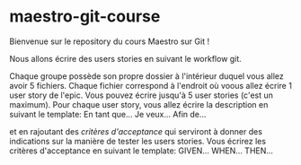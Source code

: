 # maestro-git-course

Bienvenue sur le repository du cours Maestro sur Git !

Nous allons écrire des users stories en suivant le workflow git.

Chaque groupe possède son propre dossier à l'intérieur duquel vous allez avoir 5 fichiers. Chaque fichier correspond à l'endroit où voous allez écrire 1 user story de l'epic. Vous pouvez écrire jusqu'à 5 user stories (c'est un maximum). Pour chaque user story, vous allez écrire la description en suivant le template:
En tant que...
Je veux...
Afin de...

et en rajoutant des *critères d'acceptance* qui serviront à donner des indications sur la manière de tester les users stories. Vous écrirez les critères d'acceptance en suivant le template:
GIVEN...
WHEN...
THEN...